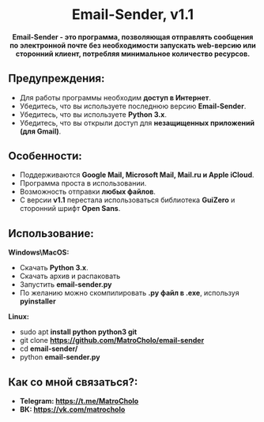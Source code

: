 <h1 align="center">Email-Sender, v1.1</h1>
<h4 align="center">Email-Sender - это программа, позволяющая отправлять сообщения по электронной почте без необходимости запускать web-версию или сторонний клиент, потребляя минимальное количество ресурсов.</h4>

## Предупреждения:
- Для работы программы необходим **доступ в Интернет**.
- Убедитесь, что вы используете последнюю версию **Email-Sender**.
- Убедитесь, что вы используете **Python 3.x**.
- Убедитесь, что вы открыли доступ для **незащищенных приложений (для Gmail)**.

## Особенности:
- Поддерживаются **Google Mail, Microsoft Mail, Mail.ru и Apple iCloud**.
- Программа проста в использовании.
- Возможность отправки **любых файлов**.
- С версии **v1.1** перестала использоваться библиотека **GuiZero** и сторонний шрифт **Open Sans**.
## Использование:

**Windows\MacOS:**
- Скачать **Python 3.x**.
- Скачать архив и распаковать
- Запустить **email-sender.py**
- По желанию можно скомпилировать **.py файл в .exe**, используя **pyinstaller**

**Linux:**
- sudo apt **install python python3 git**
- git clone **https://github.com/MatroCholo/email-sender**
- cd **email-sender/**
- python **email-sender.py**

## Как со мной связаться?:
- **Telegram: https://t.me/MatroCholo**
- **ВК: https://vk.com/matrocholo**
